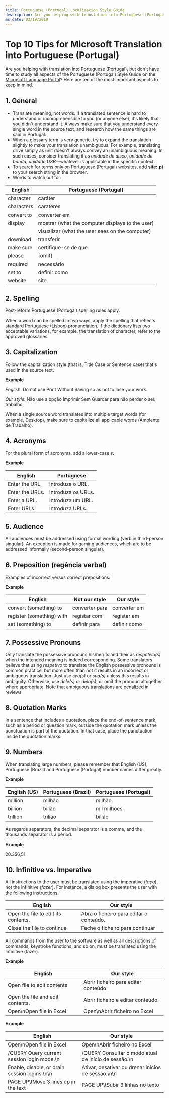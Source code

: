 ```yaml
---
title: Portuguese (Portugal) Localization Style Guide
description: Are you helping with translation into Portuguese (Portugal), but don't have time to study all aspects of the Portuguese (Portugal) Style Guide on the Microsoft Language Portal? Here are ten of the most important aspects to keep in mind.
ms.date: 03/19/2019
---
```


# Top 10 Tips for Microsoft Translation into Portuguese (Portugal)

Are you helping with translation into Portuguese (Portugal), but don't have time to study all aspects of the Portuguese (Portugal) Style Guide on the [Microsoft Language Portal](https://www.microsoft.com/en-us/Language/StyleGuides)? Here are ten of the most important aspects to keep in mind.

## 1.	General

-	Translate meaning, not words. If a translated sentence is hard to understand or incomprehensible to you (or anyone else), it's likely that you didn't understand it. Always make sure that you understand every single word in the source text, and research how the same things are said in Portugal.
-	When a glossary term is very generic, try to expand the translation slightly to make your translation unambiguous. For example, translating drive simply as unit doesn't always convey an unambiguous meaning. In such cases, consider translating it as _<span lang="pt-PT">unidade de disco</span>_, _<span lang="pt-PT">unidade de banda</span>_, _<span lang="pt-PT">unidade USB</span>_—whatever is applicable in the specific context.
-	To search for terms only on Portuguese (Portugal) websites, add **site:.pt** to your search string in the browser.
-	Words to watch out for: 

|English|Portuguese (Portugal)|
|---|---|
|character|<span lang="pt-PT">caráter</span>|
|characters|<span lang="pt-PT">carateres</span>|
|convert to|<span lang="pt-PT">converter em</span>|
|display|<span lang="pt-PT">mostrar</span> (what the computer displays to the user)
| |<span lang="pt-PT">visualizar</span> (what the user sees on the computer)|
|download|<span lang="pt-PT">transferir</span>|
|make sure|<span lang="pt-PT">certifique-se de que</span>|
|please|[omit]|
|required|<span lang="pt-PT">necessário</span>|
|set to|<span lang="pt-PT">definir como</span>|
|website|<span lang="pt-PT">site</span>|

## 2.	Spelling

Post-reform Portuguese (Portugal) spelling rules apply.

When a word can be spelled in two ways, apply the spelling that reflects standard Portuguese (Lisbon) pronunciation. If the dictionary lists two acceptable variations, for example, the translation of character, refer to the approved glossaries.

## 3.	Capitalization

Follow the capitalization style (that is, Title Case or Sentence case) that's used in the source text. 

**Example**

_English_: Do not use Print Without Saving so as not to lose your work.

_Our style_: <span lang="pt-PT">Não use a opção Imprimir Sem Guardar para não perder o seu trabalho.</span>

When a single source word translates into multiple target words (for example, Desktop), make sure to capitalize all applicable words (<span lang="pt-PT">Ambiente de Trabalho</span>).

## 4.	Acronyms	

For the plural form of acronyms, add a lower-case _s_. 

**Example**

|English|Portuguese|
|---|---|
|Enter the URL.|<span lang="pt-PT">Introduza o URL.</span>|
|Enter the URLs.|<span lang="pt-PT">Introduza os URLs.</span>|
|Enter a URL.|<span lang="pt-PT">Introduza um URL.</span>|
|Enter URLs.|<span lang="pt-PT">Introduza URLs.</span>|

## 5.	Audience

All audiences must be addressed using formal wording (verb in third-person singular). An exception is made for gaming audiences, which are to be addressed informally (second-person singular).

## 6.	Preposition (<span lang="pt-PT">regência verbal</span>)

Examples of incorrect versus correct prepositions:

**Example**

|English|Not our style|Our style|
|---|---|---|
|convert (something) to|<span lang="pt-PT">converter para</span>|<span lang="pt-PT">converter em</span>|
|register (something) with|<span lang="pt-PT">registar com</span>|<span lang="pt-PT">registar em</span>|
|set (something) to|<span lang="pt-PT">definir para</span>|<span lang="pt-PT">definir como</span>|

## 7.	Possessive Pronouns

Only translate the possessive pronouns his/her/its and their as _<span lang="pt-PT">respetivo(s)</span>_ when the intended meaning is indeed corresponding. Some translators believe that using _respetivo_ to translate the English possessive pronouns is common practice, but more often than not it results in an incorrect or ambiguous translation. Just use _<span lang="pt-PT">seu(s)</span>_ or _<span lang="pt-PT">sua(s)</span>_ unless this results in ambiguity. Otherwise, use _<span lang="pt-PT">dele(s)</span>_ or _<span lang="pt-PT">dela(s)</span>_, or omit the pronoun altogether where appropriate. Note that ambiguous translations are penalized in reviews.

## 8.	Quotation Marks

In a sentence that includes a quotation, place the end-of-sentence mark, such as a period or question mark, outside the quotation mark unless the punctuation is part of the quotation. In that case, place the punctuation inside the quotation marks.

## 9.	Numbers

When translating large numbers, please remember that English (US), Portuguese (Brazil) and Portuguese (Portugal) number names differ greatly. 

**Example**

|English (US)|Portuguese (Brazil)|Portuguese (Portugal)|
|---|---|---|
|million|<span lang="pt-BR">milhão</span>|<span lang="pt-PT">milhão</span>|
|billion|<span lang="pt-BR">bilião</span>|<span lang="pt-PT">mil milhões</span>|
|trillion|<span lang="pt-BR">trilião</span>|<span lang="pt-PT">bilião</span>|

As regards separators, the decimal separator is a comma, and the thousands separator is a period.  

**Example**

20.356,51

## 10.	 Infinitive vs. Imperative

All instructions to the user must be translated using the imperative (_<span lang="pt-PT">faça</span>_), not the infinitive (_<span lang="pt-PT">fazer</span>_). For instance, a dialog box presents the user with the following instructions.

|English|Our style|
|---|---|
|Open the file to edit its contents.|<span lang="pt-PT">Abra o ficheiro para editar o conteúdo.</span>|
|Close the file to continue|<span lang="pt-PT">Feche o ficheiro para continuar</span>|

All commands from the user to the software as well as all descriptions of commands, keystroke functions, and so on, must be translated using the infinitive (<span lang="pt-PT">fazer</span>). 

**Example**

|English|Our style|
|---|---|
|Open file to edit contents|<span lang="pt-PT">Abrir ficheiro para editar conteúdo</span>|
|Open the file and edit contents.|<span lang="pt-PT">Abrir ficheiro e editar conteúdo.</span>|
|Open\nOpen file in Excel|<span lang="pt-PT">Open\nAbrir ficheiro no Excel</span>|

**Example**

|English|Our style|
|---|---|
|Open\nOpen file in Excel|<span lang="pt-PT">Open\nAbrir ficheiro no Excel</span>|
|/QUERY Query current session login mode.\n|<span lang="pt-PT">/QUERY Consultar o modo atual de início de sessão.\n</span>|
|Enable, disable, or drain session logins.\n\n|<span lang="pt-PT">Ativar, desativar ou drenar inícios de sessão.\n\n</span>|
|PAGE UP\tMove 3 lines up in the text|<span lang="pt-PT">PAGE UP\tSubir 3 linhas no texto</span>|
